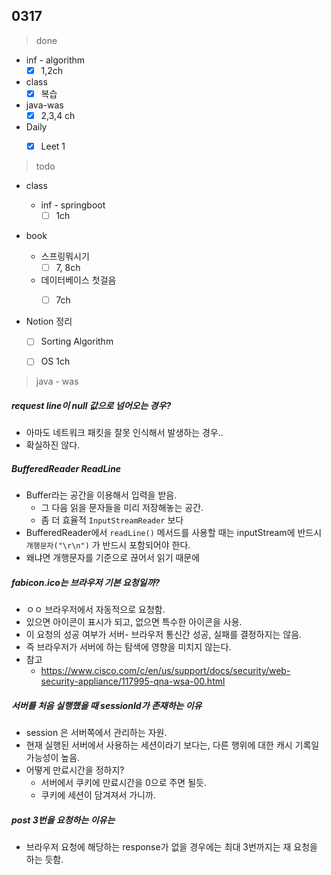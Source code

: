 ## 0317

> done

- inf - algorithm
  - [x] 1,2ch
- class
  - [x] 복습

- java-was
  - [x] 2,3,4 ch
- Daily
  - [x] Leet 1


> todo

- class
  - inf - springboot
      - [ ] 1ch

- book
  - 스프링뭐시기
      - [ ] 7, 8ch
  - 데이터베이스 첫걸음
      - [ ] 7ch


- Notion 정리

  - [ ] Sorting Algorithm
  - [ ] OS 1ch



> java - was

##### request line이 null 값으로 넘어오는 경우?

- 아마도 네트워크 패킷을 잘못 인식해서 발생하는 경우..
- 확실하진 않다.



##### BufferedReader ReadLine

- Buffer라는 공간을 이용해서 입력을 받음.
  - 그 다음 읽을 문자들을 미리 저장해놓는 공간.
  - 좀 더 효율적 `InputStreamReader` 보다
- BufferedReader에서 `readLine()` 메서드를 사용할 때는 inputStream에 반드시 `개행문자("\r\n")` 가 반드시 포함되어야 한다.
- 왜냐면 개행문자를 기준으로 끊어서 읽기 때문에



#####  fabicon.ico는 브라우저 기본 요청일까?

- ㅇㅇ 브라우저에서 자동적으로 요청함. 
- 있으면 아이콘이 표시가 되고, 없으면 특수한 아이콘을 사용.
- 이 요청의 성공 여부가 서버- 브라우저 통신간 성공, 실패를 결정하지는 않음.
- 즉 브라우저가 서버에 하는 탐색에 영향을 미치지 않는다.
- 참고
  - https://www.cisco.com/c/en/us/support/docs/security/web-security-appliance/117995-qna-wsa-00.html



##### 서버를 처음 실행했을 때 sessionId가 존재하는 이유

- session 은 서버쪽에서 관리하는 자원.
- 현재 실행된 서버에서 사용하는 세션이라기 보다는, 다른 행위에 대한 캐시 기록일 가능성이 높음.
- 어떻게 만료시간을 정하지?
  - 서버에서 쿠키에 만료시간을 0으로 주면 될듯.
  - 쿠키에 세션이 담겨져서 가니까.



##### post 3번을 요청하는 이유는

- 브라우저 요청에 해당하는 response가 없을 경우에는 최대 3번까지는 재 요청을 하는 듯함.

